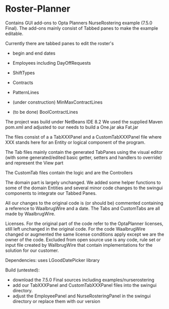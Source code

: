 # Roster-Planner

Contains GUI add-ons to Opta Planners NurseRostering example (7.5.0 Final).
The add-ons mainly consist of Tabbed panes to make the example editable.

Currently there are tabbed panes to edit the roster's
- begin and end dates
- Employees including DayOffRequests
- ShiftTypes
- Contracts
- PatternLines

- (under construction) MinMaxContractLines
- (to be done) BoolContractLines

The project was build under NetBeans IDE 8.2 
We used the supplied Maven pom.xml and adjusted to our needs to build a One.jar aka Fat.jar

The files consist of a a TabXXXPanel and a CustomTabXXXPanel file
where XXX stands here for an Entity or logical component of the program.

The Tab files mainly contain the generated TabPanes using the visual editor
(with some generated/edited basic getter, setters and handlers to override) and represent the View part

The CustomTab files contain the logic and are the Controllers

The domain part is largely unchanged.
We added some helper functions to some of the domain Entities and several minor code changes to the swingui components
to integrate our Tabbed Panes.

All our changes to the original code is (or should be) commented containing a reference to WaalbrugWire and a date. 
The Tabs and CustomTabs are all made by WaalbrugWire.

Licenses. For the original part of the code refer to the OptaPlanner licenses, still left unchanged in the original code.
For the code WaalbrugWire changed or augmented the same license conditions apply except we are the owner of the code.
Excluded from open source use is any code, rule set or input file created by WallbrugWire that contain implementations
for the solution for our customer.

Dependencies: uses LGoodDatePicker library

Build  (untested): 
- download the 7.5.0 Final sources including examples/nurserostering
- add our TabXXXPanel and CustomTabXXXPanel files into the swingui directory.
- adjust the EmployeePanel and NurseRosteringPanel in the swingui directory or replace them with our version
